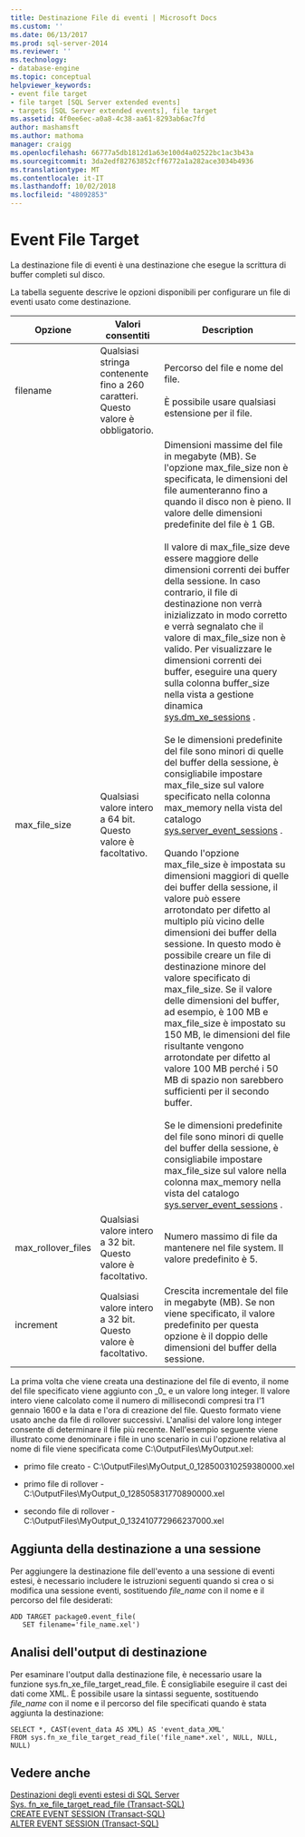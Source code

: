 ```yaml
---
title: Destinazione File di eventi | Microsoft Docs
ms.custom: ''
ms.date: 06/13/2017
ms.prod: sql-server-2014
ms.reviewer: ''
ms.technology:
- database-engine
ms.topic: conceptual
helpviewer_keywords:
- event file target
- file target [SQL Server extended events]
- targets [SQL Server extended events], file target
ms.assetid: 4f0ee6ec-a0a8-4c38-aa61-8293ab6ac7fd
author: mashamsft
ms.author: mathoma
manager: craigg
ms.openlocfilehash: 66777a5db1812d1a63e100d4a02522bc1ac3b43a
ms.sourcegitcommit: 3da2edf82763852cff6772a1a282ace3034b4936
ms.translationtype: MT
ms.contentlocale: it-IT
ms.lasthandoff: 10/02/2018
ms.locfileid: "48092853"
---
```

# <a name="event-file-target"></a>Event File Target
  La destinazione file di eventi è una destinazione che esegue la scrittura di buffer completi sul disco.  
  
 La tabella seguente descrive le opzioni disponibili per configurare un file di eventi usato come destinazione.  
  
|Opzione|Valori consentiti|Description|  
|------------|--------------------|-----------------|  
|filename|Qualsiasi stringa contenente fino a 260 caratteri. Questo valore è obbligatorio.|Percorso del file e nome del file.<br /><br /> È possibile usare qualsiasi estensione per il file.|  
|max_file_size|Qualsiasi valore intero a 64 bit. Questo valore è facoltativo.|Dimensioni massime del file in megabyte (MB). Se l'opzione max_file_size non è specificata, le dimensioni del file aumenteranno fino a quando il disco non è pieno. Il valore delle dimensioni predefinite del file è 1 GB.<br /><br /> Il valore di max_file_size deve essere maggiore delle dimensioni correnti dei buffer della sessione. In caso contrario, il file di destinazione non verrà inizializzato in modo corretto e verrà segnalato che il valore di max_file_size non è valido. Per visualizzare le dimensioni correnti dei buffer, eseguire una query sulla colonna buffer_size nella vista a gestione dinamica [sys.dm_xe_sessions](/sql/relational-databases/system-dynamic-management-views/sys-dm-xe-sessions-transact-sql) .<br /><br /> Se le dimensioni predefinite del file sono minori di quelle del buffer della sessione, è consigliabile impostare max_file_size sul valore specificato nella colonna max_memory nella vista del catalogo [sys.server_event_sessions](/sql/relational-databases/system-catalog-views/sys-server-event-sessions-transact-sql) .<br /><br /> Quando l'opzione max_file_size è impostata su dimensioni maggiori di quelle dei buffer della sessione, il valore può essere arrotondato per difetto al multiplo più vicino delle dimensioni dei buffer della sessione. In questo modo è possibile creare un file di destinazione minore del valore specificato di max_file_size. Se il valore delle dimensioni del buffer, ad esempio, è 100 MB e max_file_size è impostato su 150 MB, le dimensioni del file risultante vengono arrotondate per difetto al valore 100 MB perché i 50 MB di spazio non sarebbero sufficienti per il secondo buffer.<br /><br /> Se le dimensioni predefinite del file sono minori di quelle del buffer della sessione, è consigliabile impostare max_file_size sul valore nella colonna max_memory nella vista del catalogo [sys.server_event_sessions](/sql/relational-databases/system-catalog-views/sys-server-event-sessions-transact-sql) .|  
|max_rollover_files|Qualsiasi valore intero a 32 bit. Questo valore è facoltativo.|Numero massimo di file da mantenere nel file system. Il valore predefinito è 5.|  
|increment|Qualsiasi valore intero a 32 bit. Questo valore è facoltativo.|Crescita incrementale del file in megabyte (MB). Se non viene specificato, il valore predefinito per questa opzione è il doppio delle dimensioni del buffer della sessione.|  
  
 La prima volta che viene creata una destinazione del file di evento, il nome del file specificato viene aggiunto con _0\_ e un valore long integer. Il valore intero viene calcolato come il numero di millisecondi compresi tra l'1 gennaio 1600 e la data e l'ora di creazione del file. Questo formato viene usato anche da file di rollover successivi. L'analisi del valore long integer consente di determinare il file più recente. Nell'esempio seguente viene illustrato come denominare i file in uno scenario in cui l'opzione relativa al nome di file viene specificata come C:\OutputFiles\MyOutput.xel:  
  
-   primo file creato - C:\OutputFiles\MyOutput_0_128500310259380000.xel  
  
-   primo file di rollover - C:\OutputFiles\MyOutput_0_128505831770890000.xel  
  
-   secondo file di rollover - C:\OutputFiles\MyOutput_0_132410772966237000.xel  
  
## <a name="adding-the-target-to-a-session"></a>Aggiunta della destinazione a una sessione  
 Per aggiungere la destinazione file dell'evento a una sessione di eventi estesi, è necessario includere le istruzioni seguenti quando si crea o si modifica una sessione eventi, sostituendo *file_name* con il nome e il percorso del file desiderati:  
  
```  
ADD TARGET package0.event_file(  
   SET filename='file_name.xel')  
```  
  
## <a name="reviewing-the-target-output"></a>Analisi dell'output di destinazione  
 Per esaminare l'output dalla destinazione file, è necessario usare la funzione sys.fn_xe_file_target_read_file. È consigliabile eseguire il cast dei dati come XML. È possibile usare la sintassi seguente, sostituendo *file_name* con il nome e il percorso del file specificati quando è stata aggiunta la destinazione:  
  
```  
SELECT *, CAST(event_data AS XML) AS 'event_data_XML'  
FROM sys.fn_xe_file_target_read_file('file_name*.xel', NULL, NULL, NULL)  
```  
  
## <a name="see-also"></a>Vedere anche  
 [Destinazioni degli eventi estesi di SQL Server](../../2014/database-engine/sql-server-extended-events-targets.md)   
 [Sys. fn_xe_file_target_read_file &#40;Transact-SQL&#41;](/sql/relational-databases/system-functions/sys-fn-xe-file-target-read-file-transact-sql)   
 [CREATE EVENT SESSION &#40;Transact-SQL&#41;](/sql/t-sql/statements/create-event-session-transact-sql)   
 [ALTER EVENT SESSION &#40;Transact-SQL&#41;](/sql/t-sql/statements/alter-event-session-transact-sql)  
  
  
